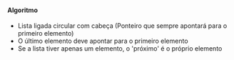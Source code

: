 #### Algoritmo
- Lista ligada circular com cabeça (Ponteiro que sempre apontará para o primeiro elemento)
- O último elemento deve apontar para o primeiro elemento
- Se a lista tiver apenas um elemento, o 'próximo' é o próprio elemento